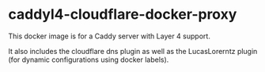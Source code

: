 # caddyl4-cloudflare-docker-proxy
This docker image is for a Caddy server with Layer 4 support.

It also includes the cloudflare dns plugin as well as the LucasLorerntz plugin (for dynamic configurations using docker labels).

